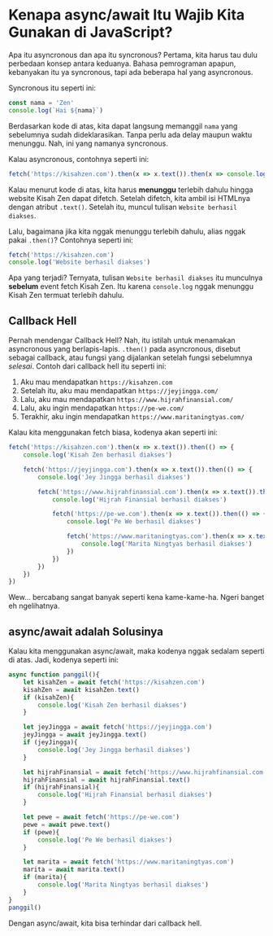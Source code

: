 # Kenapa async/await Itu Wajib Kita Gunakan di JavaScript?

Apa itu asyncronous dan apa itu syncronous? Pertama, kita harus tau dulu perbedaan konsep antara keduanya. Bahasa pemrograman apapun, kebanyakan itu ya syncronous, tapi ada beberapa hal yang asyncronous.

Syncronous itu seperti ini:

```javascript
const nama = 'Zen'
console.log(`Hai ${nama}`)
```

Berdasarkan kode di atas, kita dapat langsung memanggil `nama` yang sebelumnya sudah dideklarasikan. Tanpa perlu ada delay maupun waktu menunggu. Nah, ini yang namanya syncronous.

Kalau asyncronous, contohnya seperti ini:

```javascript
fetch('https://kisahzen.com').then(x => x.text()).then(x => console.log('Website berhasil diakses'))
```

Kalau menurut kode di atas, kita harus **menunggu** terlebih dahulu hingga website Kisah Zen dapat difetch. Setelah difetch, kita ambil isi HTMLnya dengan atribut `.text()`. Setelah itu, muncul tulisan `Website berhasil diakses`.

Lalu, bagaimana jika kita nggak menunggu terlebih dahulu, alias nggak pakai `.then()`? Contohnya seperti ini:

```javascript
fetch('https://kisahzen.com')
console.log('Website berhasil diakses')
```

Apa yang terjadi? Ternyata, tulisan `Website berhasil diakses` itu munculnya **sebelum** event fetch Kisah Zen. Itu karena `console.log` nggak menunggu Kisah Zen termuat terlebih dahulu.

## Callback Hell

Pernah mendengar Callback Hell? Nah, itu istilah untuk menamakan asyncronous yang berlapis-lapis. `.then()` pada asyncronous, disebut sebagai callback, atau fungsi yang dijalankan setelah fungsi sebelumnya _selesai_. Contoh dari callback hell itu seperti ini:

1. Aku mau mendapatkan `https://kisahzen.com`
2. Setelah itu, aku mau mendapatkan `https://jeyjingga.com/`
3. Lalu, aku mau mendapatkan `https://www.hijrahfinansial.com/`
4. Lalu, aku ingin mendapatkan `https://pe-we.com/`
5. Terakhir, aku ingin mendapatkan `https://www.maritaningtyas.com/`

Kalau kita menggunakan fetch biasa, kodenya akan seperti ini:

```javascript
fetch('https://kisahzen.com').then(x => x.text()).then(() => {
	console.log('Kisah Zen berhasil diakses')

	fetch('https://jeyjingga.com').then(x => x.text()).then(() => {
		console.log('Jey Jingga berhasil diakses')

		fetch('https://www.hijrahfinansial.com').then(x => x.text()).then(() => {
			console.log('Hijrah Finansial berhasil diakses')

			fetch('https://pe-we.com').then(x => x.text()).then(() => {
				console.log('Pe We berhasil diakses')

				fetch('https://www.maritaningtyas.com').then(x => x.text()).then(() => {
					console.log('Marita Ningtyas berhasil diakses')
				})
			})
		})
	})
})
```

Wew... bercabang sangat banyak seperti kena kame-kame-ha. Ngeri banget eh ngelihatnya.

## async/await adalah Solusinya

Kalau kita menggunakan async/await, maka kodenya nggak sedalam seperti di atas. Jadi, kodenya seperti ini:

```javascript
async function panggil(){
	let kisahZen = await fetch('https://kisahzen.com')
	kisahZen = await kisahZen.text()
	if (kisahZen){
		console.log('Kisah Zen berhasil diakses')
	}

	let jeyJingga = await fetch('https://jeyjingga.com')
	jeyJingga = await jeyJingga.text()
	if (jeyJingga){
		console.log('Jey Jingga berhasil diakses')
	}

	let hijrahFinansial = await fetch('https://www.hijrahfinansial.com')
	hijrahFinansial = await hijrahFinansial.text()
	if (hijrahFinansial){
		console.log('Hijrah Finansial berhasil diakses')
	}

	let pewe = await fetch('https://pe-we.com')
	pewe = await pewe.text()
	if (pewe){
		console.log('Pe We berhasil diakses')
	}

	let marita = await fetch('https://www.maritaningtyas.com')
	marita = await marita.text()
	if (marita){
		console.log('Marita Ningtyas berhasil diakses')
	}
}
panggil()
```

Dengan async/await, kita bisa terhindar dari callback hell.